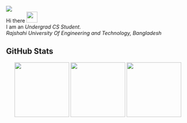 ![](https://komarev.com/ghpvc/?username=idcnys&color=blue&style=plastic&abbreviated=true)
<br> Hi there <img src="https://media.giphy.com/media/hvRJCLFzcasrR4ia7z/giphy.gif" width="30"><br>
I am an _Undergrad CS Student. <br>Rajshahi University Of Engineering and Technology, Bangladesh_

## GitHub Stats
<p align="center">
  <img src="https://nirzak-streak-stats.vercel.app/?user=idcnys&theme=github_dark&hide_border=true" height="150px"/>
  <img src="https://github-readme-stats.vercel.app/api?username=idcnys&show_icons=true&theme=github_dark&hide_border=true&hide_title=true" height="150px"/>
  <img src="https://github-readme-stats.vercel.app/api/top-langs/?username=idcnys&theme=github_dark&hide_border=true&layout=compact&langs_count=6" height="150px"/>
</p>


